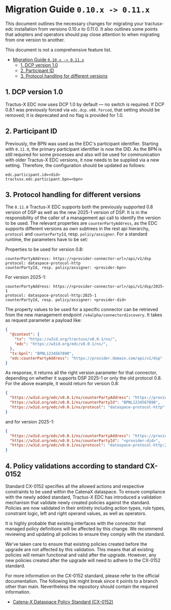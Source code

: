 # Migration Guide `0.10.x -> 0.11.x`

This document outlines the necessary changes for migrating your tractusx-edc installation from versions 0.10.x to 0.11.0.
It also outlines some points that adopters and operators should pay close attention to when migrating from one version
to another.

This document is not a comprehensive feature list.

<!-- TOC -->
- [Migration Guide `0.10.x -> 0.11.x`](#migration-guide-010x---011x)
  - [1. DCP version 1.0](#1-dcp-version-10)
  - [2. Participant ID](#2-participant-id)
  - [3. Protocol handling for different versions](#3-protocol-handling-for-different-versions)
<!-- TOC -->

## 1. DCP version 1.0

Tractus-X EDC now uses DCP 1.0 by default — no switch is required. If DCP 0.8.1 was previously forced via `edc.dcp.v08.forced`,
that setting should be removed; it is deprecated and no flag is provided for 1.0.

## 2. Participant ID

Previously, the BPN was used as the EDC's participant identifier. Starting with `0.11.0`, the primary participant
identifier is now the DID. As the BPN is still required for some processes and also will be used for communication
with older Tractus-X EDC versions, it now needs to be supplied via a new setting. Therefore, the configuration should
be updated as follows:

```properties
edc.participant.id=<did>
tractusx.edc.participant.bpn=<bpn>
```

## 3. Protocol handling for different versions

The `0.11.0` Tractus-X EDC supports both the previously supported 0.8 version of DSP as well as the new 2025-1 version
of DSP. It is in the responsibility of the caller of a management api call to identify the version to be used. The relevant
properties are `counterPartyAddress`, as the EDC supports different versions as own subtrees in the rest api hierarchy,
`protocol` and `counterPartyId`, resp. `policy/assigner`. For a standard runtime, the parameters have to be set:

Properties to be used for version 0.8:

```properties
counterPartyAddress: https://<provider-connector-url>/api/v1/dsp
protocol: dataspace-protocol-http
counterPartyId, resp. policy/assigner: <provider-bpn>
```

For version 2025-1:

```properties
counterPartyAddress: https://<provider-connector-url>/api/v1/dsp/2025-1
protocol: dataspace-protocol-http:2025-1
counterPartyId, resp. policy/assigner: <provider-did>
```

The property values to be used for a specific connector can be retrieved from the new management endpoint
`/v4alpha/connectordiscovery`. It takes as request parameter a payload like:

```json
{
  "@context": {
    "tx": "https://w3id.org/tractusx/v0.0.1/ns/",
    "edc": "https://w3id.org/edc/v0.0.1/ns/",
  },
  "tx:bpnl": "BPNL1234567890",
  "edc:counterPartyAddress": "https://provider.domain.com/api/v1/dsp"
}  
```

As response, it returns all the right version parameter for that connector, depending on whether it supports
DSP 2025-1 or only the old protocol 0.8. For the above example, it would return for version 0.8:

```json
{
  "https://w3id.org/edc/v0.0.1/ns/counterPartyAddress": "https://provider.domain.com/api/v1/dsp/",
  "https://w3id.org/edc/v0.0.1/ns/counterPartyId": "BPNL1234567890",
  "https://w3id.org/edc/v0.0.1/ns/protocol": "dataspace-protocol-http"
}
```

and for version 2025-1:

```json
{
  "https://w3id.org/edc/v0.0.1/ns/counterPartyAddress": "https://provider.domain.com/api/v1/dsp/2025-1",
  "https://w3id.org/edc/v0.0.1/ns/counterPartyId": "<provider-did>",
  "https://w3id.org/edc/v0.0.1/ns/protocol": "dataspace-protocol-http:2025-1"
}
```

## 4. Policy validations according to standard CX-0152

Standard CX-0152 specifies all the allowed actions and respective constraints to be used within the CatenaX dataspace.
To ensure compliance with the newly added standard, Tractus-X EDC has introduced a validation mechanism that validate
newly created policies against the standard. Policies are now validated in their entirety including action types, 
rule types, constraint logic, left and right operand values, as well as operators.

It is highly probable that existing interfaces with the connector that managed policy definitions will be affected by 
this change. We recommend reviewing and updating all policies to ensure they comply with the standard.

We've taken care to ensure that existing policies created before the upgrade are not affected by this validation. This 
means that all existing policies will remain functional and valid after the upgrade. However, any new policies created
after the upgrade will need to adhere to the CX-0152 standard.

For more information on the CX-0152 standard, please refer to the official documentation. The following link
might break since it points to a branch other than main. Nevertheless the repository should contain the required 
information.
- [Catena-X Dataspace Policy Standard (CX-0152)](https://github.com/catenax-eV/product-standardization-prod/blob/R25.09-release-bundle/standards/CX-0152-PolicyConstrainsForDataExchange/CX-0152-PolicyConstraintsForDataExchange.md)
